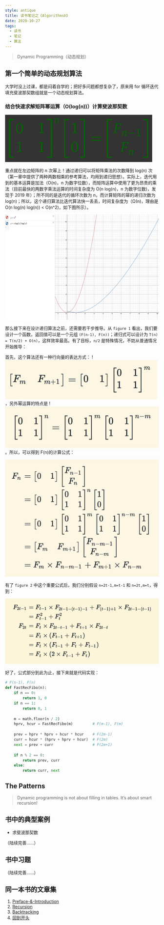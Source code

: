 ```yaml
---
style: antique
title: 读书笔记之《Algorithms》3
date: 2020-10-27
tags:
  - 读书
  - 笔记
  - 算法
---
```


> Dynamic Programming（动态规划）

## 第一个简单的动态规划算法

大学时没上过课，都是闷着自学的；把好多问题都想复杂了，原来用 for 循环迭代填充斐波那契数组就是一个动态规划算法。

### 结合快速求解矩阵幂运算（O(log(n))）计算斐波那契数

![figure 1: 结合快速求解矩阵幂运算（O(log(n))）计算斐波那契数](Algorithms-3-Dynamic-Programming/formula-fabnacci.png '=200px-')

重点就在左边矩阵的 n 次幂上！通过递归可以将矩阵乘法的次数降到 log(n) 次（第一章中提供了两种两数相乘的参考算法，均用到递归思想）。实际上，迭代用到的基本运算是加法（O(n)，n 为数字位数），而矩阵运算中使用了更为昂贵的乘法（目前最快的两数字乘法运算的时间复杂度为 O(n log(n)，n 为数字位数)，发现于 2019 年）；所不同的是迭代的循环次数为 n，而计算矩阵的幂的递归次数为 log(n)；所以，这个递归算法比迭代算法快一丢丢，时间复杂度为（Ω(n)，理由是 O(n log(n) log(n)) < O(n^2)，如下图所示）。

![迭代算法 vs. 递归算法](Algorithms-3-Dynamic-Programming/iterator-vs-recursive-fabnacci.png)

那么接下来在设计递归算法之前，还需要若干步推导。从 `figure 1` 看出，我们要设计一个函数，返回值可以是一个元组 `(F(n-1), F(n))`；递归式可以设计为 `T(n) = T(n/2) + O(n)`，这样效率最高。有了目标，`n/2` 是特殊情况，不妨从普通情况开始推导：

首先，这个算法还有一种行向量的表达方式：
!![结合快速求解矩阵幂运算（O(log(n))）计算斐波那契数](Algorithms-3-Dynamic-Programming/formula-fabnacci-0.png '=300px-')
，另外幂运算的特点是
!![矩阵幂运算的特点](Algorithms-3-Dynamic-Programming/formula-fabnacci-1.png '=300px-')
。所以，可以得到 F(n)的计算公式：

![figure 2: F(n)的计算公式](Algorithms-3-Dynamic-Programming/formula-fabnacci-2.png '=500px-')

有了 `figure 2` 中这个重要公式后，我们分别假设 `n=2t-1,m=t-1` 和 `n=2t,m=t`，得到：

![figure 3: (F(2t-1), F(2t))的计算公式](Algorithms-3-Dynamic-Programming/formula-fabnacci-3.png '=500px-')

好了，公式部分到此为止，接下来就是代码实现：

```python
# F(n-1), F(n)
def FastRecFibo(n):
    if n == 0:
        return 1, 0
    if n == 1:
        return 0, 1

    m = math.floor(n / 2)
    hprv, hcur = FastRecFibo(m)         # F(m-1), F(m)

    prev = hprv * hprv + hcur * hcur    # F(2m-1)
    curr = hcur * (hprv + hprv + hcur)  # F(2m)
    next = prev + curr                  # F(2m+1)

    if n % 2 == 0:
        return prev, curr
    else:
        return curr, next
```

## The Patterns

> Dynamic programming is not about filling in tables.
> It’s about smart recursion!

## 书中的典型案例

- 求斐波那契数

（陆续完善……）

## 书中习题

（陆续完善……）

## 同一本书的文章集

1. [Preface-&-Introduction](post:Algorithms-0-Preface-&-Introduction)
2. [Recursion](post:Algorithms-1-Recursion)
3. [Backtracking](post:Algorithms-2-Backtracking)
4. [回到开头](scroll-to-the-very-top)
